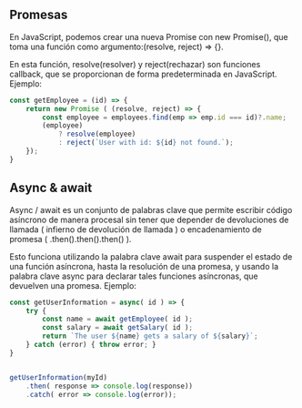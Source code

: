 ## Promesas
En JavaScript, podemos crear una nueva Promise con new Promise(), que toma una función como argumento:(resolve, reject) => {}.

En esta función, resolve(resolver) y reject(rechazar) son funciones callback, que se proporcionan de forma predeterminada en JavaScript. Ejemplo:

```javascript
const getEmployee = (id) => {
    return new Promise ( (resolve, reject) => {
        const employee = employees.find(emp => emp.id === id)?.name;
        (employee) 
            ? resolve(employee) 
            : reject(`User with id: ${id} not found.`);
    });
}
```

## Async & await
Async / await es un conjunto de palabras clave que permite escribir código asíncrono de manera procesal sin tener que depender de devoluciones de llamada ( infierno de devolución de llamada ) o encadenamiento de promesa ( .then().then().then() ).

Esto funciona utilizando la palabra clave await para suspender el estado de una función  asíncrona, hasta la resolución de una promesa, y usando la palabra clave async para declarar tales funciones asíncronas, que devuelven una promesa. Ejemplo:

```javascript
const getUserInformation = async( id ) => {
    try {
        const name = await getEmployee( id );
        const salary = await getSalary( id );
        return `The user ${name} gets a salary of ${salary}`;
    } catch (error) { throw error; }
}


getUserInformation(myId)
    .then( response => console.log(response))
    .catch( error => console.log(error));
```